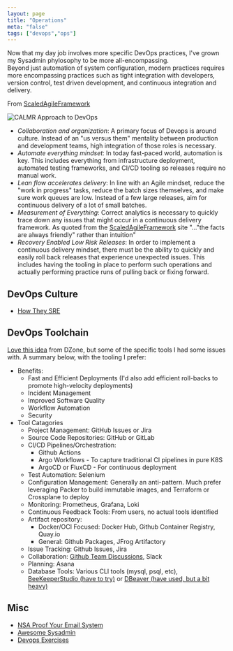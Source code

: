 ```yaml
---
layout: page
title: "Operations"
meta: "false"
tags: ["devops","ops"]
---
```


Now that my day job involves more specific DevOps practices, I've grown my Sysadmin phylosophy to be more all-encompassing.  
Beyond just automation of system configuration, modern practices requires more encompassing practices such as tight
integration with developers, version control, test driven development, and continuous integration and delivery.

From [ScaledAgileFramework](https://www.scaledagileframework.com/devops)

![CALMR Approach to DevOps](/assets/info/sysadmin/DevOps_F01_WP.png)

- *Collaboration and organization*: A primary focus of Devops is around culture.  Instead of an "us versus them" mentality
between production and development teams, high integration of those roles is necessary.
- *Automate everything mindset*: In today fast-paced world, automation is key.  This includes everything from infrastructure
deployment, automated testing frameworks, and CI/CD tooling so releases require no manual work.
- *Lean flow accelerates delivery*: In line with an Agile mindset, reduce the "work in progress" tasks, reduce the batch
sizes themselves, and make sure work queues are low.  Instead of a few large releases, aim for continuous delivery of a lot
of small batches.
- *Measurement of Everything*: Correct analytics is necessary to quickly trace down any issues that might occur in a 
continuous delivery framework.  As quoted from the [ScaledAgileFramework](https://www.scaledagileframework.com/devops)  site 
"..."the facts are always friendly" rather than intuition"
- *Recovery Enabled Low Risk Releases*: In order to implement a continuous delivery mindset, there must be the ability to 
quickly and easily roll back releases that experience unexpected issues.  This includes having the tooling in place to 
perform such operations and actually performing practice runs of pulling back or fixing forward.

## DevOps Culture

- [How They SRE](https://github.com/upgundecha/howtheysre)

## DevOps Toolchain

[Love this idea](https://dzone.com/articles/devops-toolchain-for-beginners) from DZone, but some of the specific tools I had some issues with.  A summary below, with the tooling I prefer:

- Benefits:
  - Fast and Efficient Deployments (I'd also add efficient roll-backs to promote high-velocity deployments)
  - Incident Management
  - Improved Software Quality
  - Workflow Automation
  - Security
- Tool Catagories
  - Project Management: GitHub Issues or Jira
  - Source Code Repositories: GitHub or GitLab
  - CI/CD Pipelines/Orchestration:
    - Github Actions
    - Argo Workflows - To capture traditional CI pipelines in pure K8S
    - ArgoCD or FluxCD - For continuous deployment
  - Test Automation: Selenium
  - Configuration Management: Generally an anti-pattern.  Much prefer leveraging Packer to build immutable images, and Terraform or Crossplane to deploy
  - Monitoring: Prometheus, Grafana, Loki
  - Continuous Feedback Tools: From users, no actual tools identified
  - Artifact repository: 
    - Docker/OCI Focused: Docker Hub, Github Container Registry, Quay.io
    - General: Github Packages, JFrog Artifactory
  - Issue Tracking: Github Issues, Jira
  - Collaboration: [Github Team Discussions](https://docs.github.com/en/organizations/collaborating-with-your-team/about-team-discussions), Slack
  - Planning: Asana
  - Database Tools: Various CLI tools (mysql, psql, etc), [BeeKeeperStudio (have to try)](https://www.beekeeperstudio.io/) or [DBeaver (have used, but a bit heavy)](https://dbeaver.io/)


## Misc

- [NSA Proof Your Email System](http://sealedabstract.com/code/nsa-proof-your-e-mail-in-2-hours/)
- [Awesome Sysadmin](https://github.com/kahun/awesome-sysadmin)
- [Devops Exercises](https://github.com/bregman-arie/devops-exercises)